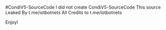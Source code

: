 #CondiV5-SourceCode
I did not create CondiV5-SourceCode 
This source Leaked By t.me/iotbotnets All Credits to t.me/iotbotnets

Enjoy!
